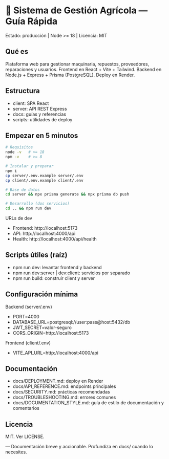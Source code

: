 # 🌾 Sistema de Gestión Agrícola — Guía Rápida

Estado: producción | Node >= 18 | Licencia: MIT

## Qué es

Plataforma web para gestionar maquinaria, repuestos, proveedores, reparaciones y usuarios. Frontend en React + Vite + Tailwind. Backend en Node.js + Express + Prisma (PostgreSQL). Deploy en Render.

## Estructura

- client: SPA React
- server: API REST Express
- docs: guías y referencias
- scripts: utilidades de deploy

## Empezar en 5 minutos

```bash
# Requisitos
node -v   # >= 18
npm -v    # >= 8

# Instalar y preparar
npm i
cp server/.env.example server/.env
cp client/.env.example client/.env

# Base de datos
cd server && npx prisma generate && npx prisma db push

# Desarrollo (dos servicios)
cd .. && npm run dev
```

URLs de dev

- Frontend: http://localhost:5173
- API: http://localhost:4000/api
- Health: http://localhost:4000/api/health

## Scripts útiles (raíz)

- npm run dev: levantar frontend y backend
- npm run dev:server | dev:client: servicios por separado
- npm run build: construir client y server

## Configuración mínima

Backend (server/.env)

- PORT=4000
- DATABASE_URL=postgresql://user:pass@host:5432/db
- JWT_SECRET=valor-seguro
- CORS_ORIGIN=http://localhost:5173

Frontend (client/.env)

- VITE_API_URL=http://localhost:4000/api

## Documentación

- docs/DEPLOYMENT.md: deploy en Render
- docs/API_REFERENCE.md: endpoints principales
- docs/SECURITY.md: prácticas recomendadas
- docs/TROUBLESHOOTING.md: errores comunes
- docs/DOCUMENTATION_STYLE.md: guía de estilo de documentación y comentarios

## Licencia

MIT. Ver LICENSE.

— Documentación breve y accionable. Profundiza en docs/ cuando lo necesites.
